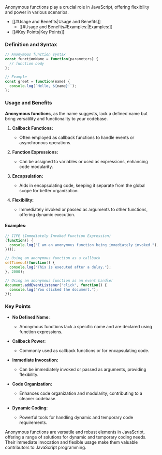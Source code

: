 Anonymous functions play a crucial role in JavaScript, offering flexibility and power in various scenarios. 

- [[#Usage and Benefits|Usage and Benefits]]
	- [[#Usage and Benefits#Examples:|Examples:]]
- [[#Key Points|Key Points]]
### Definition and Syntax
```javascript
// Anonymous function syntax 
const functionName = function(parameters) {   
  // function body 
};  

// Example 
const greet = function(name) {
  console.log(`Hello, ${name}!`); 
};
```
### Usage and Benefits

**Anonymous functions**, as the name suggests, lack a defined name but bring versatility and functionality to your codebase.

1. **Callback Functions:**
   - Often employed as callback functions to handle events or asynchronous operations.

2. **Function Expressions:**
   - Can be assigned to variables or used as expressions, enhancing code modularity.

3. **Encapsulation:**
   - Aids in encapsulating code, keeping it separate from the global scope for better organization.

4. **Flexibility:**
   - Immediately invoked or passed as arguments to other functions, offering dynamic execution.

#### Examples:
```javascript
// IIFE (Immediately Invoked Function Expression)
(function() {
  console.log("I am an anonymous function being immediately invoked.");
})();

// Using an anonymous function as a callback
setTimeout(function() {
  console.log("This is executed after a delay.");
}, 2000);

// Using an anonymous function as an event handler
document.addEventListener("click", function() {
  console.log("You clicked the document.");
});
```
### Key Points

- **No Defined Name:**
  - Anonymous functions lack a specific name and are declared using function expressions.

- **Callback Power:**
  - Commonly used as callback functions or for encapsulating code.

- **Immediate Invocation:**
  - Can be immediately invoked or passed as arguments, providing flexibility.

- **Code Organization:**
  - Enhances code organization and modularity, contributing to a cleaner codebase.

- **Dynamic Coding:**
  - Powerful tools for handling dynamic and temporary code requirements.

Anonymous functions are versatile and robust elements in JavaScript, offering a range of solutions for dynamic and temporary coding needs. Their immediate invocation and flexible usage make them valuable contributors to JavaScript programming.